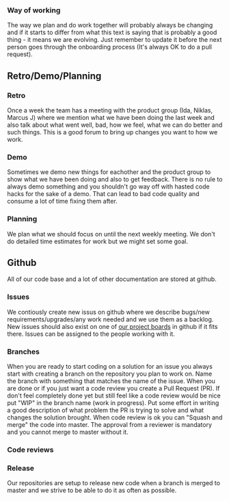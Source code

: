 ### Way of working

The way we plan and do work together will probably always be changing and if it starts to differ from what this text
is saying that is probably a good thing - it means we are evolving. Just remember to update it before the next person goes through the
onboarding process (It's always OK to do a pull request).

## Retro/Demo/Planning

### Retro
Once a week the team has a meeting with the product group (Ida, Niklas, Marcus J) where we mention what we have been
doing the last week and also talk about what went well, bad, how we feel, what we can do better and such things.
This is a good forum to bring up changes you want to how we work.

### Demo
Sometimes we demo new things for eachother and the product group to show what we have been doing and also to get feedback.
There is no rule to always demo something and you shouldn't go way off with hasted code hacks for the sake of a demo.
That can lead to bad code quality and consume a lot of time fixing them after.

### Planning
We plan what we should focus on until the next weekly meeting. We don't do detailed time estimates for work but we might
set some goal.

## Github
All of our code base and a lot of other documentation are stored at github.
### Issues
We contiously create new issus on github where we describe bugs/new requirements/upgrades/any work needed and we use them as a backlog.
New issues should also exist on one of [our project boards](https://github.com/orgs/insurello/projects)
in github if it fits there. Issues can be assigned to the people working with it.

### Branches
When you are ready to start coding on a solution for an issue you always start with creating a branch on the repository
you plan to work on. Name the branch with something that matches the name of the issue. When you are done or if you just want
a code review you create a Pull Request (PR). If don't feel completely done yet but still feel like a code review would be
nice put "WIP" in the branch name (work in progress). Put some effort in writing a good description of what problem the PR
is trying to solve and what changes the solution brought. When code review is ok you can "Squash and merge" the code
into master. The approval from a reviewer is mandatory and you cannot merge to master without it.

### Code reviews

### Release
Our repositories are setup to release new code when a branch is merged to master and we strive to be able to do it as
often as possible.
